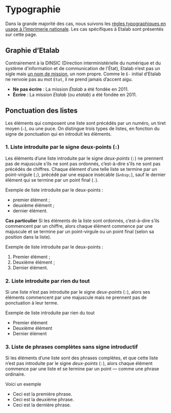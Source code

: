 # Typographie

Dans la grande majorité des cas, nous suivons les [règles typographiques en usage à l’Imprimerie nationale](https://catalogue.bnf.fr/ark:/12148/cb38887921n.public). Les cas spécifiques à Etalab sont présentés sur cette page.

## Graphie d’Etalab

Contrairement à la DINSIC (Direction interministérielle du numérique et du système d'information et de communication de l'État), Etalab n’est pas un sigle mais [un nom de mission](https://www.legifrance.gouv.fr/affichTexte.do?cidTexte=JORFTEXT000023619063&categorieLien=id), un nom propre. Comme le `E-` initial d’Etalab ne renvoie pas au mot `État`, il ne prend jamais d’accent aigu.

* **Ne pas écrire** : La mission _Étalab_ a été fondée en 2011.
* **Écrire** : La mission _Etalab_ (ou _etalab_) a été fondée en 2011.

## Ponctuation des listes

Les éléments qui composent une liste sont précédés par un numéro, un tiret moyen (`–`), ou une puce. On distingue trois types de listes, en fonction du signe de ponctuation qui en introduit les éléments.

### 1. Liste introduite par le signe deux-points (`:`)

Les éléments d’une liste introduite par le signe _deux-points_ (`:`) ne prennent pas de majuscule s’ils ne sont pas ordonnés, c’est-à-dire s’ils ne sont pas précédés de chiffres. Chaque élément d’une telle liste se termine par un point-virgule (`;`), précédé par une espace insécable (`&nbsp;`), sauf le dernier élément qui se termine par un point final (`.`).

Exemple de liste introduite par le deux-points :
- premier élément&nbsp;;
- deuxième élément&nbsp;;
- dernier élément.

**Cas particulier**
Si les éléments de la liste sont ordonnés, c’est-à-dire s’ils commencent par un chiffre, alors chaque élément commence par une majuscule et se termine par un point-virgule ou un point final (selon sa position dans la liste).

Exemple de liste introduite par le deux-points :
1. Premier élément&nbsp;;
2. Deuxième élément&nbsp;;
3. Dernier élément.

### 2. Liste introduite par rien du tout

Si une liste n’est pas introduite par le signe _deux-points_ (`:`), alors ses éléments commencent par une majuscule mais ne prennent pas de ponctuation à leur terme.

Exemple de liste introduite par rien du tout
- Premier élément
- Deuxième élément
- Dernier élément

### 3. Liste de phrases complètes sans signe introductif

Si les éléments d’une liste sont des phrases complètes, et que cette liste n’est pas introduite par le signe _deux-points_ (`:`), alors chaque élément commence par une liste et se termine par un point — comme une phrase ordinaire.

Voici un exemple
- Ceci est la première phrase.
- Ceci est la deuxième phrase.
- Ceci est la dernière phrase.
